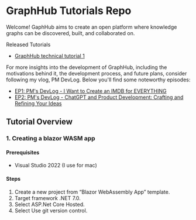 # GraphHub Tutorials Repo

Welcome! GaphHub aims to create an open platform where knowledge graphs can be discovered, built, and collaborated on.

Released Tutorials
- [GraphHub technical tutorial 1](https://youtu.be/JJBO2r0F1Ug)

For more insights into the development of GraphHub, including the motivations behind it, the development process, and future plans, consider following my vlog, PM DevLog. Below you'll find some noteworthy episodes:

- [EP1: PM's DevLog - I Want to Create an IMDB for EVERYTHING](https://youtu.be/JJBO2r0F1Ug)
- [EP2: PM's DevLog - ChatGPT and Product Development: Crafting and Refining Your Ideas](https://youtu.be/9syv7UbiXDU)

## Tutorial Overview

### 1. Creating a blazor WASM app
#### Prerequisites 
- Visual Studio 2022 (I use for mac)

#### Steps 
1. Create a new project from “Blazor WebAssembly App” template.
2. Target framework .NET 7.0.
3. Select ASP.Net Core Hosted.
4. Select Use git version control.
